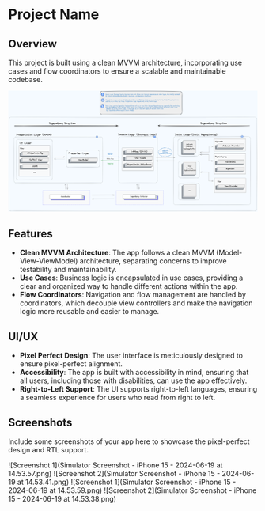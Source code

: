 # Project Name

## Overview
This project is built using a clean MVVM architecture, incorporating use cases and flow coordinators to ensure a scalable and maintainable codebase. 

![Architecture](architecture.png)

## Features

- **Clean MVVM Architecture**: The app follows a clean MVVM (Model-View-ViewModel) architecture, separating concerns to improve testability and maintainability.
- **Use Cases**: Business logic is encapsulated in use cases, providing a clear and organized way to handle different actions within the app.
- **Flow Coordinators**: Navigation and flow management are handled by coordinators, which decouple view controllers and make the navigation logic more reusable and easier to manage.

## UI/UX

- **Pixel Perfect Design**: The user interface is meticulously designed to ensure pixel-perfect alignment.
- **Accessibility**: The app is built with accessibility in mind, ensuring that all users, including those with disabilities, can use the app effectively.
- **Right-to-Left Support**: The UI supports right-to-left languages, ensuring a seamless experience for users who read from right to left.

## Screenshots
Include some screenshots of your app here to showcase the pixel-perfect design and RTL support.

![Screenshot 1](Simulator Screenshot - iPhone 15 - 2024-06-19 at 14.53.57.png)
![Screenshot 2](Simulator Screenshot - iPhone 15 - 2024-06-19 at 14.53.41.png)
![Screenshot 1](Simulator Screenshot - iPhone 15 - 2024-06-19 at 14.53.59.png)
![Screenshot 2](Simulator Screenshot - iPhone 15 - 2024-06-19 at 14.53.38.png)
